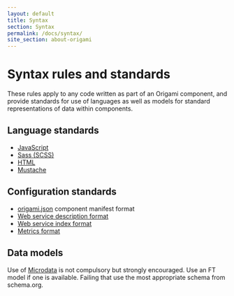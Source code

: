 ```yaml
---
layout: default
title: Syntax
section: Syntax
permalink: /docs/syntax/
site_section: about-origami
---
```


# Syntax rules and standards

These rules apply to any code written as part of an Origami component, and provide standards for use of languages as well as models for standard representations of data within components.

## Language standards

* [JavaScript](js)
* [Sass (SCSS)](scss)
* [HTML](html)
* [Mustache](mustache)

## Configuration standards

* [origami.json](origamijson) component manifest format
* [Web service description format](web-service-description)
* [Web service index format](web-service-index)
* [Metrics format](metrics)

## Data models

Use of [Microdata](http://schema.org/docs/gs.html) is not compulsory but strongly encouraged.  Use an FT model if one is available. Failing that use the most appropriate schema from schema.org.
